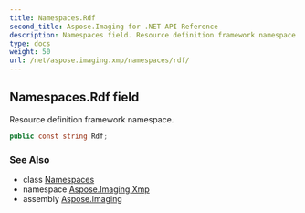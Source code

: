```yaml
---
title: Namespaces.Rdf
second_title: Aspose.Imaging for .NET API Reference
description: Namespaces field. Resource definition framework namespace
type: docs
weight: 50
url: /net/aspose.imaging.xmp/namespaces/rdf/
---
```

## Namespaces.Rdf field

Resource definition framework namespace.

```csharp
public const string Rdf;
```

### See Also

* class [Namespaces](../)
* namespace [Aspose.Imaging.Xmp](../../namespaces/)
* assembly [Aspose.Imaging](../../../)


